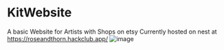 # KitWebsite
A basic Website for Artists with Shops on etsy
Currently hosted on nest at https://roseandthorn.hackclub.app/
![image](https://github.com/user-attachments/assets/8e525035-a7e5-4fc2-9283-e07b3b149fbc)
